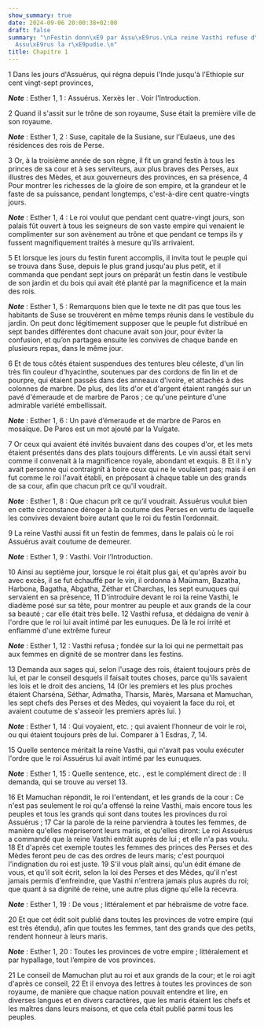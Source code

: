 ```yaml
---
show_summary: true
date: 2024-09-06 20:00:38+02:00
draft: false
summary: "\nFestin donn\xE9 par Assu\xE9rus.\nLa reine Vasthi refuse d\u2019y venir.\n\
  Assu\xE9rus la r\xE9pudie.\n"
title: Chapitre 1
---
```





1 Dans les jours d'Assuérus, qui régna depuis l'Inde jusqu'à l'Ethiopie sur cent vingt-sept provinces,

***Note*** :  Esther 1, 1 : Assuérus. Xerxès Ier . Voir l’Introduction.

2 Quand il s'assit sur le trône de son royaume, Suse était la première ville de son royaume.

***Note*** :  Esther 1, 2 : Suse, capitale de la Susiane, sur l’Eulaeus, une des résidences des rois de Perse.

3 Or, à la troisième année de son règne, il fit un grand festin à tous les princes de sa cour et à ses serviteurs, aux plus braves des Perses, aux illustres des Mèdes, et aux gouverneurs des provinces, en sa présence, 4 Pour montrer les richesses de la gloire de son empire, et la grandeur et le faste de sa puissance, pendant longtemps, c'est-à-dire cent quatre-vingts jours.

***Note*** :  Esther 1, 4 : Le roi voulut que pendant cent quatre-vingt jours, son palais fût ouvert à tous les seigneurs de son vaste empire qui venaient le complimenter sur son avènement au trône et que pendant ce temps ils y fussent magnifiquement traités à mesure qu’ils arrivaient.


5 Et lorsque les jours du festin furent accomplis, il invita tout le peuple qui se trouva dans Suse, depuis le plus grand jusqu'au plus petit, et il commanda que pendant sept jours on préparât un festin dans le vestibule de son jardin et du bois qui avait été planté par la magnificence et la main des rois.

***Note*** :  Esther 1, 5 : Remarquons bien que le texte ne dit pas que tous les habitants de Suse se trouvèrent en même temps réunis dans le vestibule du jardin. On peut donc légitimement supposer que le peuple fut distribué en sept bandes différentes dont chacune avait son jour, pour éviter la confusion, et qu’on partagea ensuite les convives de chaque bande en plusieurs repas, dans le même jour.

6 Et de tous côtés étaient suspendues des tentures bleu céleste, d'un lin très fin couleur d'hyacinthe, soutenues par des cordons de fin lin et de pourpre, qui étaient passés dans des anneaux d'ivoire, et attachés à des colonnes de marbre. De plus, des lits d'or et d'argent étaient rangés sur un pavé d'émeraude et de marbre de Paros ; ce qu'une peinture d'une admirable variété embellissait.

***Note*** :  Esther 1, 6 : Un pavé d’émeraude et de marbre de Paros en mosaïque. De Paros est un mot ajouté par la Vulgate.

7 Or ceux qui avaient été invités buvaient dans des coupes d'or, et les mets étaient présentés dans des plats toujours différents. Le vin aussi était servi comme il convenait à la magnificence royale, abondant et exquis. 8 Et il n'y avait personne qui contraignît à boire ceux qui ne le voulaient pas; mais il en fut comme le roi l'avait établi, en préposant à chaque table un des grands de sa cour, afin que chacun prît ce qu'il voudrait.

***Note*** :  Esther 1, 8 : Que chacun prît ce qu’il voudrait. Assuérus voulut bien en cette circonstance déroger à la coutume des Perses en vertu de laquelle les convives devaient boire autant que le roi du festin l’ordonnait.


9 La reine Vasthi aussi fit un festin de femmes, dans le palais où le roi Assuérus avait coutume de demeurer.

***Note*** :  Esther 1, 9 : Vasthi. Voir l’Introduction.

10 Ainsi au septième jour, lorsque le roi était plus gai, et qu'après avoir bu avec excès, il se fut échauffé par le vin, il ordonna à Maümam, Bazatha, Harbona, Bagatha, Abgatha, Zéthar et Charchas, les sept eunuques qui servaient en sa présence, 11 D'introduire devant le roi la reine Vasthi, le diadème posé sur sa tête, pour montrer au peuple et aux grands de la cour sa beauté ; car elle était très belle. 12 Vasthi refusa, et dédaigna de venir à l'ordre que le roi lui avait intimé par les eunuques. De là le roi irrité et enflammé d'une extrême fureur

***Note*** :  Esther 1, 12 : Vasthi refusa ; fondée sur la loi qui ne permettait pas aux femmes en dignité de se montrer dans les festins.


13 Demanda aux sages qui, selon l'usage des rois, étaient toujours près de lui, et par le conseil desquels il faisait toutes choses, parce qu'ils savaient les lois et le droit des anciens, 14 (Or les premiers et les plus proches étaient Charséna, Séthar, Admatha, Tharsis, Marès, Marsana et Mamuchan, les sept chefs des Perses et des Mèdes, qui voyaient la face du roi, et avaient coutume de s'asseoir les premiers après lui. )

***Note*** :  Esther 1, 14 : Qui voyaient, etc. ; qui avaient l’honneur de voir le roi, ou qui étaient toujours près de lui. Comparer à 1 Esdras, 7, 14.

15 Quelle sentence méritait la reine Vasthi, qui n'avait pas voulu exécuter l'ordre que le roi Assuérus lui avait intimé par les eunuques.

***Note*** :  Esther 1, 15 : Quelle sentence, etc. , est le complément direct de : Il demanda, qui se trouve au verset 13.

16 Et Mamuchan répondit, le roi l'entendant, et les grands de la cour : Ce n'est pas seulement le roi qu'a offensé la reine Vasthi, mais encore tous les peuples et tous les grands qui sont dans toutes les provinces du roi Assuérus ; 17 Car la parole de la reine parviendra à toutes les femmes, de manière qu'elles mépriseront leurs maris, et qu'elles diront: Le roi Assuérus a commandé que la reine Vasthi entrât auprès de lui ; et elle n'a pas voulu. 18 Et d'après cet exemple toutes les femmes des princes des Perses et des Mèdes feront peu de cas des ordres de leurs maris; c'est pourquoi l'indignation du roi est juste. 19 S'il vous plaît ainsi, qu'un édit émane de vous, et qu'il soit écrit, selon la loi des Perses et des Mèdes, qu'il n'est jamais permis d'enfreindre, que Vasthi n'entrera jamais plus auprès du roi; que quant à sa dignité de reine, une autre plus digne qu'elle la recevra.

***Note*** :  Esther 1, 19 : De vous ; littéralement et par hébraïsme de votre face.

20 Et que cet édit soit publié dans toutes les provinces de votre empire (qui est très étendu), afin que toutes les femmes, tant des grands que des petits, rendent honneur à leurs maris.

***Note*** :  Esther 1, 20 : Toutes les provinces de votre empire ; littéralement et par hypallage, tout l’empire de vos provinces.


21 Le conseil de Mamuchan plut au roi et aux grands de la cour; et le roi agit d'après ce conseil, 22 Et il envoya des lettres à toutes les provinces de son royaume, de manière que chaque nation pouvait entendre et lire, en diverses langues et en divers caractères, que les maris étaient les chefs et les maîtres dans leurs maisons, et que cela était publié parmi tous les peuples.

